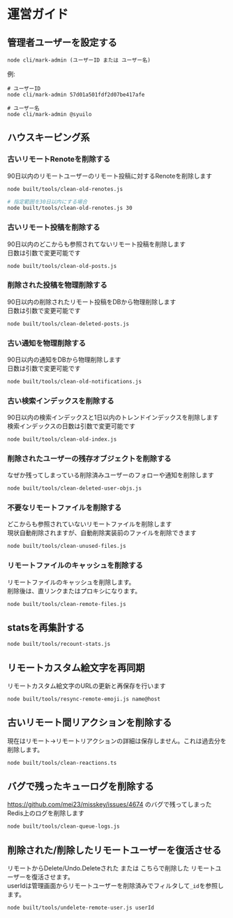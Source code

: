 # 運営ガイド

## 管理者ユーザーを設定する
``` shell
node cli/mark-admin (ユーザーID または ユーザー名)
```

例:
``` shell
# ユーザーID
node cli/mark-admin 57d01a501fdf2d07be417afe

# ユーザー名
node cli/mark-admin @syuilo
```

## ハウスキーピング系

### 古いリモートRenoteを削除する

90日以内のリモートユーザーのリモート投稿に対するRenoteを削除します  

```sh
node built/tools/clean-old-renotes.js

# 指定範囲を30日以内にする場合
node built/tools/clean-old-renotes.js 30
```

### 古いリモート投稿を削除する

90日以内のどこからも参照されてないリモート投稿を削除します  
日数は引数で変更可能です

```sh
node built/tools/clean-old-posts.js
```

### 削除された投稿を物理削除する

90日以内の削除されたリモート投稿をDBから物理削除します  
日数は引数で変更可能です

```sh
node built/tools/clean-deleted-posts.js
```

### 古い通知を物理削除する

90日以内の通知をDBから物理削除します  
日数は引数で変更可能です

```sh
node built/tools/clean-old-notifications.js
```

### 古い検索インデックスを削除する

90日以内の検索インデックスと1日以内のトレンドインデックスを削除します  
検索インデックスの日数は引数で変更可能です

```sh
node built/tools/clean-old-index.js
```

### 削除されたユーザーの残存オブジェクトを削除する

なぜか残ってしまっている削除済みユーザーのフォローや通知を削除します

```sh
node built/tools/clean-deleted-user-objs.js
```

### 不要なリモートファイルを削除する

どこからも参照されていないリモートファイルを削除します  
現状自動削除されますが、自動削除実装前のファイルを削除できます

```sh
node built/tools/clean-unused-files.js
```

### リモートファイルのキャッシュを削除する

リモートファイルのキャッシュを削除します。  
削除後は、直リンクまたはプロキシになります。

```sh
node built/tools/clean-remote-files.js
```

## statsを再集計する

```sh
node built/tools/recount-stats.js
```

## リモートカスタム絵文字を再同期

リモートカスタム絵文字のURLの更新と再保存を行います

```sh
node built/tools/resync-remote-emoji.js name@host
```

## 古いリモート間リアクションを削除する

現在はリモート→リモートリアクションの詳細は保存しません。これは過去分を削除します。

```sh
node built/tools/clean-reactions.ts
```

## バグで残ったキューログを削除する

https://github.com/mei23/misskey/issues/4674 のバグで残ってしまったRedis上のログを削除します

```sh
node built/tools/clean-queue-logs.js
```

## 削除された/削除したリモートユーザーを復活させる

リモートからDelete/Undo.Deleteされた または こちらで削除した リモートユーザーを復活させます。  
userIdは管理画面からリモートユーザーを削除済みでフィルタして`_id`を参照します。

```sh
node built/tools/undelete-remote-user.js userId
```
